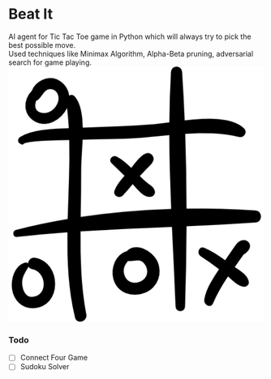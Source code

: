 # Beat It
AI agent for Tic Tac Toe game in Python which will always try to pick the best possible move. 
<br>
Used techniques like Minimax Algorithm, Alpha-Beta pruning, adversarial search for game playing.
![alt text](tictactoe.png)
### Todo
- [ ] Connect Four Game
- [ ] Sudoku Solver
